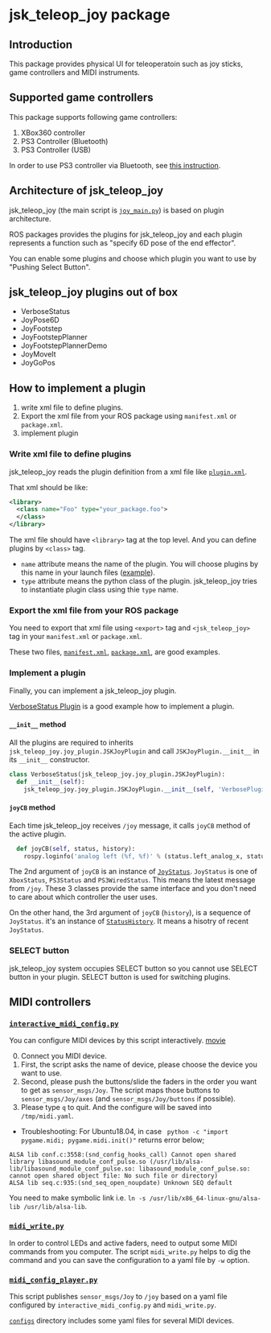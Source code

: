 # jsk_teleop_joy package

## Introduction
This package provides physical UI for teleoperatoin such as joy sticks,
game controllers and MIDI instruments.

## Supported game controllers
This package supports following game controllers:

1. XBox360 controller
2. PS3 Controller (Bluetooth)
3. PS3 Controller (USB)

In order to use PS3 controller via Bluetooth,
see [this instruction](http://wiki.ros.org/ps3joy/Tutorials/PairingJoystickAndBluetoothDongle).

## Architecture of jsk\_teleop\_joy
jsk\_teleop\_joy (the main script is [`joy_main.py`](scripts/joy_main.py))
is based on plugin architecture.

ROS packages provides the plugins for jsk\_teleop\_joy and each plugin
represents a function such as "specify 6D pose of the end effector".

You can enable some plugins and choose which plugin you want to use by
"Pushing Select Button".

## jsk\_teleop\_joy plugins out of box
* VerboseStatus
* JoyPose6D
* JoyFootstep
* JoyFootstepPlanner
* JoyFootstepPlannerDemo
* JoyMoveIt
* JoyGoPos

## How to implement a plugin
1. write xml file to define plugins.
2. Export the xml file from your ROS package using `manifest.xml` or `package.xml`.
3. implement plugin

### Write xml file to define plugins
jsk\_teleop\_joy reads the plugin definition from a xml file like [`plugin.xml`](plugin.xml).

That xml should be like:
```xml
<library>
  <class name="Foo" type="your_package.foo">
  </class>
</library>
```

The xml file should have `<library>` tag at the top level.
And you can define plugins by `<class>` tag.

* `name` attribute means the name of the plugin. You will choose plugins by this
name in your launch files ([example](launch/joy.launch#L15)).
* `type` attribute means the python class of the plugin. jsk\_teleop\_joy tries
to instantiate plugin class using thie `type` name.

### Export the xml file from your ROS package
You need to export that xml file using `<export>` tag and `<jsk_teleop_joy>` tag
in your `manifest.xml` or `package.xml`.

These two files, [`manifest.xml`](manifest.xml), [`package.xml`](package.xml),
are good examples.

### Implement a plugin
Finally, you can implement a jsk\_teleop\_joy plugin.

[VerboseStatus Plugin](src/jsk_teleop_joy/plugin/verbose.py) is a good example
how to implement a plugin.

#### `__init__` method
All the plugins are required to inherits
`jsk_teleop_joy.joy_plugin.JSKJoyPlugin` and call `JSKJoyPlugin.__init__` in
its `__init__` constructor.

```python
class VerboseStatus(jsk_teleop_joy.joy_plugin.JSKJoyPlugin):
  def __init__(self):
    jsk_teleop_joy.joy_plugin.JSKJoyPlugin.__init__(self, 'VerbosePlugin')
```

#### `joyCB` method
Each time jsk\_teleop\_joy receives `/joy` message, it calls `joyCB` method
of the active plugin.

```python
  def joyCB(self, status, history):
    rospy.loginfo('analog left (%f, %f)' % (status.left_analog_x, status.left_analog_y))
```

The 2nd argument of `joyCB` is an instance of [`JoyStatus`](src/joy_status.py).
`JoyStatus` is one of `XboxStatus`, `PS3Status` and `PS3WiredStatus`.
This means the latest message from `/joy`.
These 3 classes provide the same interface and you don't need to care about
which controller the user uses.

On the other hand, the 3rd argument of `joyCB` (`history`), is a sequence of
`JoyStatus`. it's an instance of
[`StatusHistory`](src/jsk_teleop_joy/status_history.py). It means a hisotry
of recent `JoyStatus`.

### SELECT button
jsk\_teleop\_joy system occupies SELECT button so you cannot use SELECT button
in your plugin. SELECT button is used for switching plugins.

## MIDI controllers
### [`interactive_midi_config.py`](scripts/interactive_midi_config.py)
You can configure MIDI devices by this script interactively.
[movie](http://www.youtube.com/watch?v=1JOKra7gZVs)

0. Connect you MIDI device.
1. First, the script asks the name of device, please choose the device you want
to use.
2. Second, please push the buttons/slide the faders in the order you want to
get as `sensor_msgs/Joy`.
The script maps those buttons to `sensor_msgs/Joy/axes`
(and `sensor_msgs/Joy/buttons` if possible).
3. Please type `q` to quit. And the configure will be saved into
`/tmp/midi.yaml`.

- Troubleshooting:
 For Ubuntu18.04, in case ` python -c "import pygame.midi; pygame.midi.init()"` returns error below;
 ```
 ALSA lib conf.c:3558:(snd_config_hooks_call) Cannot open shared library libasound_module_conf_pulse.so (/usr/lib/alsa-lib/libasound_module_conf_pulse.so: libasound_module_conf_pulse.so: cannot open shared object file: No such file or directory)
ALSA lib seq.c:935:(snd_seq_open_noupdate) Unknown SEQ default
```
You need to make symbolic link i.e. `ln -s /usr/lib/x86_64-linux-gnu/alsa-lib /usr/lib/alsa-lib`.


### [`midi_write.py`](scripts/midi_write.py)
In order to control LEDs and active faders, need to output some MIDI commands
from you computer.
The script `midi_write.py` helps to dig the command and you can save
the configuration to a yaml file by `-w` option.

### [`midi_config_player.py`](scripts/midi_config_player.py)
This script publishes `sensor_msgs/Joy` to `/joy` based on a yaml file
configured by `interactive_midi_config.py` and `midi_write.py`.

[`configs`](configs) directory includes some yaml files for several MIDI
devices.
